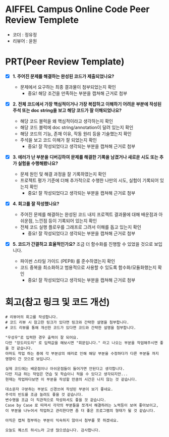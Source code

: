 # AIFFEL Campus Online Code Peer Review Templete
- 코더 : 정유정
- 리뷰어 : 윤원

# PRT(Peer Review Template)
- [X]  **1. 주어진 문제를 해결하는 완성된 코드가 제출되었나요?**
    - 문제에서 요구하는 최종 결과물이 첨부되었는지 확인
        - 중요! 해당 조건을 만족하는 부분을 캡쳐해 근거로 첨부
          
- [X]  **2. 전체 코드에서 가장 핵심적이거나 가장 복잡하고 이해하기 어려운 부분에 작성된 
  주석 또는 doc string을 보고 해당 코드가 잘 이해되었나요?**
    - 해당 코드 블럭을 왜 핵심적이라고 생각하는지 확인
    - 해당 코드 블럭에 doc string/annotation이 달려 있는지 확인
    - 해당 코드의 기능, 존재 이유, 작동 원리 등을 기술했는지 확인
    - 주석을 보고 코드 이해가 잘 되었는지 확인
        - 중요! 잘 작성되었다고 생각되는 부분을 캡쳐해 근거로 첨부

- [X]  **3. 에러가 난 부분을 디버깅하여 문제를 해결한 기록을 남겼거나
  새로운 시도 또는 추가 실험을 수행해봤나요?**
    - 문제 원인 및 해결 과정을 잘 기록하였는지 확인
    - 프로젝트 평가 기준에 더해 추가적으로 수행한 나만의 시도, 
      실험이 기록되어 있는지 확인
        - 중요! 잘 작성되었다고 생각되는 부분을 캡쳐해 근거로 첨부

- [X]  **4. 회고를 잘 작성했나요?**
    - 주어진 문제를 해결하는 완성된 코드 내지 프로젝트 결과물에 대해
    배운점과 아쉬운점, 느낀점 등이 기록되어 있는지 확인
    - 전체 코드 실행 플로우를 그래프로 그려서 이해를 돕고 있는지 확인
        - 중요! 잘 작성되었다고 생각되는 부분을 캡쳐해 근거로 첨부

    
- [X]  **5. 코드가 간결하고 효율적인가요?**
    조금 더 함수화를 진행할 수 있었을 것으로 보입니다. 
    - 파이썬 스타일 가이드 (PEP8) 를 준수하였는지 확인
    - 코드 중복을 최소화하고 범용적으로 사용할 수 있도록 함수화/모듈화했는지 확인
        - 중요! 잘 작성되었다고 생각되는 부분을 캡쳐해 근거로 첨부
        
# 회고(참고 링크 및 코드 개선)
```
# 리뷰어의 회고를 작성합니다.
# 코드 리뷰 시 참고한 링크가 있다면 링크와 간략한 설명을 첨부합니다.
# 코드 리뷰를 통해 개선한 코드가 있다면 코드와 간략한 설명을 첨부합니다.
    
"우성우"로 입력한 경우 출력이 잘 되어요.
다만 "장도리도리" 로 입력값을 해보시면 "회문입니다." 라고 나오는 부분을 작업해주시면 좋을 것 같습니다.
아마도 작업 하는 중에 각 부분상의 에러로 인해 해당 부분을 수정하다가 다른 부분들 까지 영향이 간 것으로 보입니다.

실제 코드에는 배운점이나 아쉬운점들이 들어가면 안된다고 생각합니다.
다만 지금 하는 작업은 연습 및 학습이니 적을 수 있다고 생각되지만...
현재는 작업하다보면 이 부분을 작성할 만큼의 시간은 나지 않는 것 같습니다.

대소문자 구분하는 부분도 신경쓰여 작성된 부분이 보기 좋네요.
주석의 빈도를 조금 늘려도 좋을 것 같습니다.
변수명을 조금 더 직관적으로 작성하셔도 좋을 것 같습니다.
Case by Case 로 따져서 각각의 부분들을 쪼개서 해결하려는 노력등이 보여 좋아보이고,
이 부분을 나누어서 작업하고 관리한다면 좀 더 좋은 프로그램의 형태가 될 것 같습니다.

아직은 캡쳐 첨부하는 부분이 익숙하지 않아서 첨부를 못 하겠네요.

오늘도 퀘스트 하시느라 고생 많으셨습니다. 감사합니다.
```
